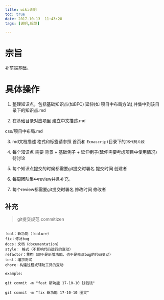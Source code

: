```yaml
---
title: wiki说明
toc: true
date: 2017-10-13  11:43:28  
tags: [说明,规范]

---
```


# 宗旨

补前端基础。

# 具体操作

1. 整理知识点，包括基础知识点(如BFC) 延伸(如 项目中布局方法),并集中到该目录下的知识点.md

2. 在基础目录对应项里 建立中文描述.md
  
  css/项目中布局.md

3. md文档描述 格式和标签请参照 首页和 `Ecmascript`目录下的`JS代码片段`

4. 每个知识点 需要 
   背景 + 基础例子 + 延伸例子(延伸需要考虑项目中使用情况) 待讨论

5. 每个知识点提交的时候都需要git提交时署名
   提交时间 创建者
   
6. 每周团队集中review并且补充。

7. 每个review都需要git提交时署名
   修改时间 修改者




##  补充

> git提交规范 commitizen

```

feat：新功能（feature）
fix：修补bug
docs：文档（documentation）
style： 格式（不影响代码运行的变动）
refactor：重构（即不是新增功能，也不是修改bug的代码变动）
test：增加测试
chore：构建过程或辅助工具的变动

example:

git commit -m "feat 新功能 17-10-10 钱钱钱"

git commit -m "fix 新功能 17-10-10 图灵"

```
